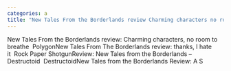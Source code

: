 ```yaml
---
categories: a
title: "New Tales From the Borderlands review Charming characters no room to breathe  Polygon"
---
```

New Tales From the Borderlands review: Charming characters, no room to breathe&nbsp;&nbsp;PolygonNew Tales From The Borderlands review: thanks, I hate it&nbsp;&nbsp;Rock Paper ShotgunReview: New Tales from the Borderlands – Destructoid&nbsp;&nbsp;DestructoidNew Tales from the Borderlands Review: A S